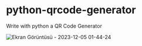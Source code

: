 # python-qrcode-generator
Write with python a  QR Code Generator

![Ekran Görüntüsü - 2023-12-05 01-44-24](https://github.com/ardakuvanc3/python-qrcode-generator/assets/122490388/bc2b2883-bf06-46d5-8dff-a054df5333d5)

